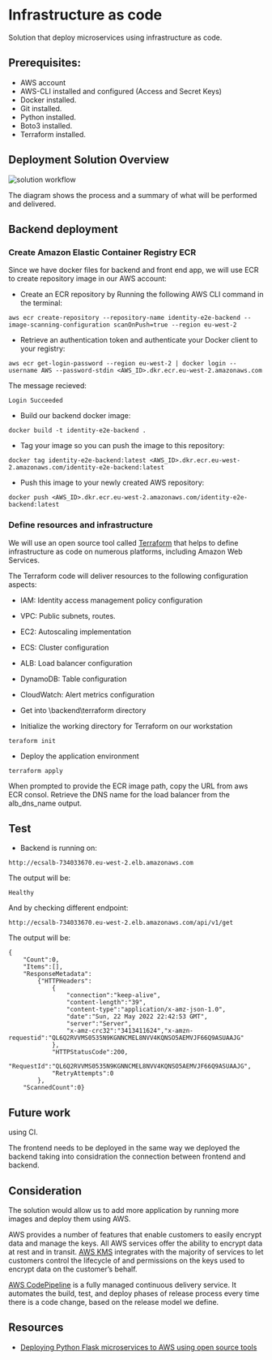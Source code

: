 # Infrastructure as code

Solution that deploy microservices using infrastructure as code.

## Prerequisites:
* AWS account
* AWS-CLI installed and configured (Access and Secret Keys)
* Docker installed.
* Git installed.
* Python installed.
* Boto3 installed.
* Terraform installed.

## Deployment Solution Overview


![solution workflow](https://d2908q01vomqb2.cloudfront.net/ca3512f4dfa95a03169c5a670a4c91a19b3077b4/2021/04/05/awsjoe_Flask-Microservice_f1.png)


The diagram shows the process and a summary of what will be performed and delivered.

## Backend deployment

### Create Amazon Elastic Container Registry ECR
Since we have docker files for backend and front end app, we will use ECR to create repository image in our AWS account:

* Create an ECR repository by Running the following AWS CLI command in the terminal:
```
aws ecr create-repository --repository-name identity-e2e-backend --image-scanning-configuration scanOnPush=true --region eu-west-2
```

* Retrieve an authentication token and authenticate your Docker client to your registry:
```
aws ecr get-login-password --region eu-west-2 | docker login --username AWS --password-stdin <AWS_ID>.dkr.ecr.eu-west-2.amazonaws.com
```

The message recieved:
```
Login Succeeded
```

* Build our backend docker image:
```
docker build -t identity-e2e-backend .
```

* Tag your image so you can push the image to this repository:
```
docker tag identity-e2e-backend:latest <AWS_ID>.dkr.ecr.eu-west-2.amazonaws.com/identity-e2e-backend:latest
```

* Push this image to your newly created AWS repository:
```
docker push <AWS_ID>.dkr.ecr.eu-west-2.amazonaws.com/identity-e2e-backend:latest
```

### Define resources and infrastructure

We will use an open source tool called [Terraform](https://www.terraform.io/) that helps to define infrastructure as code on numerous platforms, including Amazon Web Services.

The Terraform code will deliver resources to the following configuration aspects:

* IAM: Identity access management policy configuration
* VPC: Public subnets, routes.
* EC2: Autoscaling implementation
* ECS: Cluster configuration
* ALB: Load balancer configuration
* DynamoDB: Table configuration
* CloudWatch: Alert metrics configuration


* Get into \backend\terraform directory

* Initialize the working directory for Terraform on our workstation
```
teraform init
```

* Deploy the application environment
```
terraform apply
```
When prompted to provide the ECR image path, copy the URL from aws ECR consol.
Retrieve the DNS name for the load balancer from the alb_dns_name output.

## Test

* Backend is running on:
```
http://ecsalb-734033670.eu-west-2.elb.amazonaws.com
```
The output will be:
```
Healthy
```

And by checking different endpoint:
```
http://ecsalb-734033670.eu-west-2.elb.amazonaws.com/api/v1/get
```
The output will be:
```
{
    "Count":0,
    "Items":[],
    "ResponseMetadata":
        {"HTTPHeaders":
            {
                "connection":"keep-alive",
                "content-length":"39",
                "content-type":"application/x-amz-json-1.0",
                "date":"Sun, 22 May 2022 22:42:53 GMT",
                "server":"Server",
                "x-amz-crc32":"3413411624","x-amzn-requestid":"QL6Q2RVVMS0535N9KGNNCMEL8NVV4KQNSO5AEMVJF66Q9ASUAAJG"
            },
            "HTTPStatusCode":200,
            "RequestId":"QL6Q2RVVMS0535N9KGNNCMEL8NVV4KQNSO5AEMVJF66Q9ASUAAJG",
            "RetryAttempts":0
        },
    "ScannedCount":0}
```

## Future work

using CI.

The frontend needs to be deployed in the same way we deployed the backend taking into considration the connection between frontend and backend.

## Consideration

The solution would allow us to add more application by running more images and deploy them using AWS.

AWS provides a number of features that enable customers to easily encrypt data and manage the keys. All AWS services offer the ability to encrypt data at rest and in transit. [AWS KMS](https://docs.aws.amazon.com/whitepapers/latest/logical-separation/encrypting-data-at-rest-and--in-transit.html) integrates with the majority of services to let customers control the lifecycle of and permissions on the keys used to encrypt data on the customer’s behalf.

[AWS CodePipeline](https://aws.amazon.com/codepipeline/) is a fully managed continuous delivery service. It automates the build, test, and deploy phases of release process every time there is a code change, based on the release model we define.

## Resources

* [Deploying Python Flask microservices to AWS using open source tools](https://aws.amazon.com/blogs/opensource/deploying-python-flask-microservices-to-aws-using-open-source-tools/)

